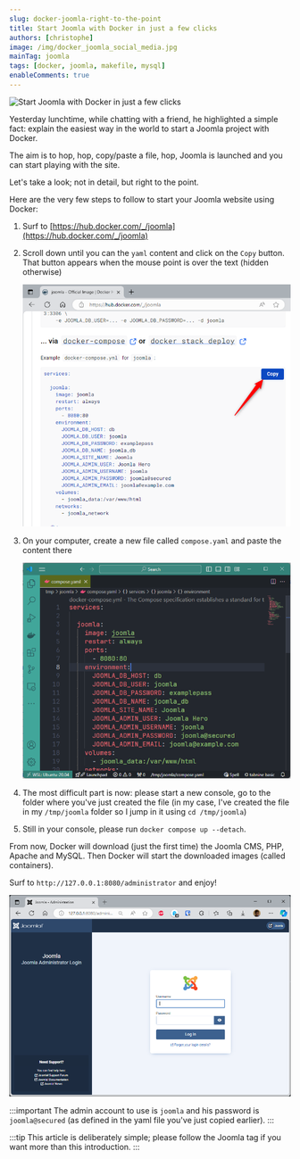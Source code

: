 ```yaml
---
slug: docker-joomla-right-to-the-point
title: Start Joomla with Docker in just a few clicks
authors: [christophe]
image: /img/docker_joomla_social_media.jpg
mainTag: joomla
tags: [docker, joomla, makefile, mysql]
enableComments: true
---
```

![Start Joomla with Docker in just a few clicks](/img/docker_joomla_header.jpg)

Yesterday lunchtime, while chatting with a friend, he highlighted a simple fact: explain the easiest way in the world to start a Joomla project with Docker.

The aim is to hop, hop, copy/paste a file, hop, Joomla is launched and you can start playing with the site.

Let's take a look; not in detail, but right to the point.

<!-- truncate -->

Here are the very few steps to follow to start your Joomla website using Docker:

1. Surf to [https://hub.docker.com/_/joomla](https://hub.docker.com/_/joomla)
2. Scroll down until you can the `yaml` content and click on the `Copy` button. That button appears when the mouse point is over the text (hidden otherwise)

    ![Yaml content](./images/yaml_content.png)

3. On your computer, create a new file called `compose.yaml` and paste the content there

    ![VSCode](./images/vscode.png)

4. The most difficult part is now: please start a new console, go to the folder where you've just created the file (in my case, I've created the file in my `/tmp/joomla` folder so I jump in it using `cd /tmp/joomla`)

5. Still in your console, please run `docker compose up --detach`.

From now, Docker will download (just the first time) the Joomla CMS, PHP, Apache and MySQL. Then Docker will start the downloaded images (called containers).

Surf to `http://127.0.0.1:8080/administrator` and enjoy!

![Joomla administrator](./images/administrator.png)

:::important
The admin account to use is `joomla` and his password is `joomla@secured` (as defined in the yaml file you've just copied earlier).
:::

:::tip
This article is deliberately simple; please follow the <Link to="/blog/tags/joomla">Joomla</Link> tag if you want more than this introduction.
:::
